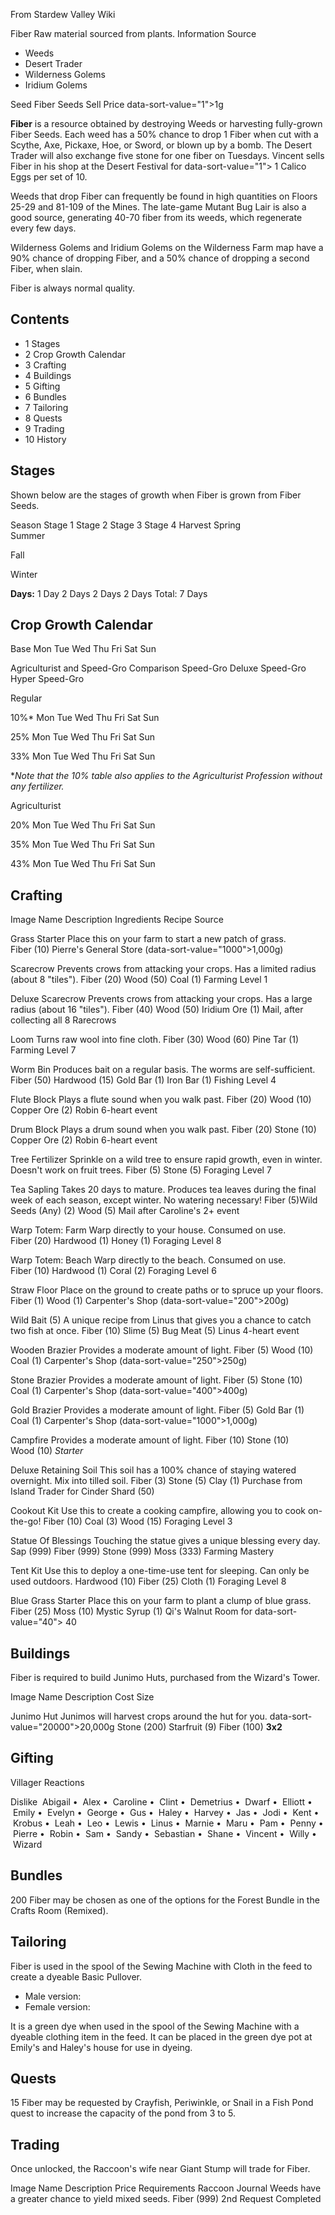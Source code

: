 From Stardew Valley Wiki

Fiber Raw material sourced from plants. Information Source

- Weeds
- Desert Trader
- Wilderness Golems
- Iridium Golems

Seed Fiber Seeds Sell Price data-sort-value="1"&gt;1g

**Fiber** is a resource obtained by destroying Weeds or harvesting fully-grown Fiber Seeds. Each weed has a 50% chance to drop 1 Fiber when cut with a Scythe, Axe, Pickaxe, Hoe, or Sword, or blown up by a bomb. The Desert Trader will also exchange five stone for one fiber on Tuesdays. Vincent sells Fiber in his shop at the Desert Festival for data-sort-value="1"&gt; 1 Calico Eggs per set of 10.

Weeds that drop Fiber can frequently be found in high quantities on Floors 25-29 and 81-109 of the Mines. The late-game Mutant Bug Lair is also a good source, generating 40-70 fiber from its weeds, which regenerate every few days.

Wilderness Golems and Iridium Golems on the Wilderness Farm map have a 90% chance of dropping Fiber, and a 50% chance of dropping a second Fiber, when slain.

Fiber is always normal quality.

## Contents

- 1 Stages
- 2 Crop Growth Calendar
- 3 Crafting
- 4 Buildings
- 5 Gifting
- 6 Bundles
- 7 Tailoring
- 8 Quests
- 9 Trading
- 10 History

## Stages

Shown below are the stages of growth when Fiber is grown from Fiber Seeds.

Season Stage 1 Stage 2 Stage 3 Stage 4 Harvest Spring  
Summer

Fall

Winter

**Days:** 1 Day 2 Days 2 Days 2 Days Total: 7 Days

## Crop Growth Calendar

Base Mon Tue Wed Thu Fri Sat Sun

Agriculturist and Speed-Gro Comparison Speed-Gro Deluxe Speed-Gro Hyper Speed-Gro

Regular

10%* Mon Tue Wed Thu Fri Sat Sun

25% Mon Tue Wed Thu Fri Sat Sun

33% Mon Tue Wed Thu Fri Sat Sun

\**Note that the 10% table also applies to the Agriculturist Profession without any fertilizer.*

Agriculturist

20% Mon Tue Wed Thu Fri Sat Sun

35% Mon Tue Wed Thu Fri Sat Sun

43% Mon Tue Wed Thu Fri Sat Sun

## Crafting

Image Name Description Ingredients Recipe Source

Grass Starter Place this on your farm to start a new patch of grass. Fiber (10) Pierre's General Store (data-sort-value="1000"&gt;1,000g)

Scarecrow Prevents crows from attacking your crops. Has a limited radius (about 8 "tiles"). Fiber (20) Wood (50) Coal (1) Farming Level 1

Deluxe Scarecrow Prevents crows from attacking your crops. Has a large radius (about 16 "tiles"). Fiber (40) Wood (50) Iridium Ore (1) Mail, after collecting all 8 Rarecrows

Loom Turns raw wool into fine cloth. Fiber (30) Wood (60) Pine Tar (1) Farming Level 7

Worm Bin Produces bait on a regular basis. The worms are self-sufficient. Fiber (50) Hardwood (15) Gold Bar (1) Iron Bar (1) Fishing Level 4

Flute Block Plays a flute sound when you walk past. Fiber (20) Wood (10) Copper Ore (2) Robin 6-heart event

Drum Block Plays a drum sound when you walk past. Fiber (20) Stone (10) Copper Ore (2) Robin 6-heart event

Tree Fertilizer Sprinkle on a wild tree to ensure rapid growth, even in winter. Doesn't work on fruit trees. Fiber (5) Stone (5) Foraging Level 7

Tea Sapling Takes 20 days to mature. Produces tea leaves during the final week of each season, except winter. No watering necessary! Fiber (5)Wild Seeds (Any) (2) Wood (5) Mail after Caroline's 2+ event

Warp Totem: Farm Warp directly to your house. Consumed on use. Fiber (20) Hardwood (1) Honey (1) Foraging Level 8

Warp Totem: Beach Warp directly to the beach. Consumed on use. Fiber (10) Hardwood (1) Coral (2) Foraging Level 6

Straw Floor Place on the ground to create paths or to spruce up your floors. Fiber (1) Wood (1) Carpenter's Shop (data-sort-value="200"&gt;200g)

Wild Bait (5) A unique recipe from Linus that gives you a chance to catch two fish at once. Fiber (10) Slime (5) Bug Meat (5) Linus 4-heart event

Wooden Brazier Provides a moderate amount of light. Fiber (5) Wood (10) Coal (1) Carpenter's Shop (data-sort-value="250"&gt;250g)

Stone Brazier Provides a moderate amount of light. Fiber (5) Stone (10) Coal (1) Carpenter's Shop (data-sort-value="400"&gt;400g)

Gold Brazier Provides a moderate amount of light. Fiber (5) Gold Bar (1) Coal (1) Carpenter's Shop (data-sort-value="1000"&gt;1,000g)

Campfire Provides a moderate amount of light. Fiber (10) Stone (10) Wood (10) *Starter*

Deluxe Retaining Soil This soil has a 100% chance of staying watered overnight. Mix into tilled soil. Fiber (3) Stone (5) Clay (1) Purchase from Island Trader for Cinder Shard (50)

Cookout Kit Use this to create a cooking campfire, allowing you to cook on-the-go! Fiber (10) Coal (3) Wood (15) Foraging Level 3

Statue Of Blessings Touching the statue gives a unique blessing every day. Sap (999) Fiber (999) Stone (999) Moss (333) Farming Mastery

Tent Kit Use this to deploy a one-time-use tent for sleeping. Can only be used outdoors. Hardwood (10) Fiber (25) Cloth (1) Foraging Level 8

Blue Grass Starter Place this on your farm to plant a clump of blue grass. Fiber (25) Moss (10) Mystic Syrup (1) Qi's Walnut Room for data-sort-value="40"&gt; 40

## Buildings

Fiber is required to build Junimo Huts, purchased from the Wizard's Tower.

Image Name Description Cost Size

Junimo Hut Junimos will harvest crops around the hut for you. data-sort-value="20000"&gt;20,000g Stone (200) Starfruit (9) Fiber (100) **3x2**

## Gifting

Villager Reactions

Dislike  Abigail •  Alex •  Caroline •  Clint •  Demetrius •  Dwarf •  Elliott •  Emily •  Evelyn •  George •  Gus •  Haley •  Harvey •  Jas •  Jodi •  Kent •  Krobus •  Leah •  Leo •  Lewis •  Linus •  Marnie •  Maru •  Pam •  Penny •  Pierre •  Robin •  Sam •  Sandy •  Sebastian •  Shane •  Vincent •  Willy •  Wizard

## Bundles

200 Fiber may be chosen as one of the options for the Forest Bundle in the Crafts Room (Remixed).

## Tailoring

Fiber is used in the spool of the Sewing Machine with Cloth in the feed to create a dyeable Basic Pullover.

- Male version:
- Female version:

It is a green dye when used in the spool of the Sewing Machine with a dyeable clothing item in the feed. It can be placed in the green dye pot at Emily's and Haley's house for use in dyeing.

## Quests

15 Fiber may be requested by Crayfish, Periwinkle, or Snail in a Fish Pond quest to increase the capacity of the pond from 3 to 5.

## Trading

Once unlocked, the Raccoon's wife near Giant Stump will trade for Fiber.

Image Name Description Price Requirements Raccoon Journal Weeds have a greater chance to yield mixed seeds. Fiber (999) 2nd Request Completed